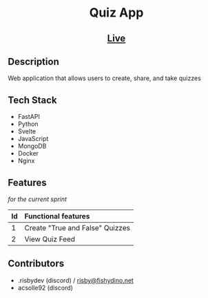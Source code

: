 <h1 align="center">Quiz App</h1>
<h2 align="center">
    <a href="#">Live</a>
</h2>

## Description

Web application that allows users to create, share, and take quizzes

## Tech Stack
- FastAPI 
- Python 
- Svelte
- JavaScript
- MongoDB
- Docker
- Nginx

## Features
_for the current sprint_

|Id | Functional features |
|:---|:---|
| 1 | Create "True and False" Quizzes  |
| 2 | View Quiz Feed |

## Contributors

- .risbydev (discord) / risby@fishydino.net
- acsolle92 (discord)
